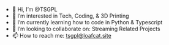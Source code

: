 - 👋 Hi, I’m @TSGPL
- 👀 I’m interested in Tech, Coding, & 3D Printing
- 🌱 I’m currently learning how to code in Python & Typescript
- 💞️ I’m looking to collaborate on: Streaming Related Projects
- 📫 How to reach me: tsgpl@loafcat.site

<!---
TSGPL/TSGPL is a ✨ special ✨ repository because its `README.md` (this file) appears on your GitHub profile.
You can click the Preview link to take a look at your changes.
--->
